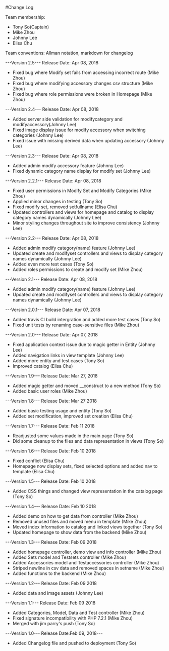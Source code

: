 #Change Log

Team membership:
- Tony So(Captain)
- Mike Zhou
- Johnny Lee
- Elisa Chu

Team conventions: Allman notation, markdown for changelog

---Version 2.5--- Release Date: Apr 08, 2018
- Fixed bug where Modify set fails from accessing incorrect route (Mike Zhou)
- Fixed bug where modifying accessory changes csv structure (Mike Zhou)
- Fixed bug where role permissions were broken in Homepage (Mike Zhou)

---Version 2.4--- Release Date: Apr 08, 2018
- Added server side validation for modifycategory and modifyaccessory(Johnny Lee)
- Fixed image display issue for modify accessory when switching categories (Johnny Lee)
- Fixed issue with missing derived data when updating accessory (Johnny Lee)

---Version 2.3--- Release Date: Apr 08, 2018
- Added admin modify accessory feature (Johnny Lee)
- Fixed dynamic category name display for modify set (Johnny Lee)

---Version 2.2.1--- Release Date: Apr 08, 2018
- Fixed user permissions in Modify Set and Modify Categories (Mike Zhou)
- Applied minor changes in testing (Tony So)
- Fixed modify set, removed setfullname (Elisa Chu)
- Updated controllers and views for homepage and catalog to display category names dynamically (Johnny Lee)
- Minor styling changes throughout site to improve consistency (Johnny Lee)

---Version 2.2--- Release Date: Apr 08, 2018
- Added admin modify category(name) feature (Johnny Lee)
- Updated create and modifyset controllers and views to display category names dynamically (Johnny Lee)
- Added even more test cases (Tony So)
- Added roles permissions to create and modify set (Mike Zhou)

---Version 2.1--- Release Date: Apr 08, 2018
- Added admin modify category(name) feature (Johnny Lee)
- Updated create and modifyset controllers and views to display category names dynamically (Johnny Lee)

---Version 2.0.1--- Release Date: Apr 07, 2018
- Added travis CI build intergration and added more test cases (Tony So)
- Fixed unit tests by renaming case-sensitive files (Mike Zhou)

---Version 2.0--- Release Date: Apr 07, 2018
- Fixed application context issue due to magic getter in Entity (Johnny Lee)
- Added navigation links in view template (Johnny Lee)
- Added more entity and test cases (Tony So)
- Improved catalog (Elisa Chu)

---Version 1.9--- Release Date: Mar 27, 2018
- Added magic getter and moved __construct to a new method (Tony So)
- Added basic user roles (Mike Zhou)

---Version 1.8--- Release Date: Mar 27 2018
- Added basic testing usage and entity (Tony So)
- Added set modification, improved set creation (Elisa Chu)

---Version 1.7--- Release Date: Feb 11 2018
- Readjusted some values made in the main page (Tony So)
- Did some cleanup to the files and data representation in views (Tony So)

---Version 1.6--- Release Date: Feb 10 2018
- Fixed conflict (Elisa Chu)
- Homepage now display sets, fixed selected options and added nav to template (Elisa Chu)

---Version 1.5--- Release Date: Feb 10 2018
- Added CSS things and changed view representation in the catalog page (Tony So)

---Version 1.4--- Release Date: Feb 10 2018
- Added demo on how to get data from controller (Mike Zhou)
- Removed unused files and moved menu in template (Mike Zhou)
- Moved index information to catalog and linked views together (Tony So)
- Updated homepage to show data from the backend (Mike Zhou)

---Version 1.3--- Release Date: Feb 09 2018
- Added homepage controller, demo view and info controller (Mike Zhou)
- Added Sets model and Testsets controller (Mike Zhou)
- Added Accessories model and Testaccessories controller (Mike Zhou)
- Striped newline in csv data and removed spaces in setname (Mike Zhou)
- Added functions to the backend (Mike Zhou)

---Version 1.2--- Release Date: Feb 09 2018
- Added data and image assets (Johnny Lee)

---Version 1.1--- Release Date: Feb 09 2018
- Added Categories, Model, Data and Test controller (Mike Zhou)
- Fixed signature incompatibility with PHP 7.2.1 (Mike Zhou)
- Merged with jim parry's push (Tony So)

---Version 1.0--- Release Date:Feb 09, 2018---
- Added Changelog file and pushed to deployment (Tony So)